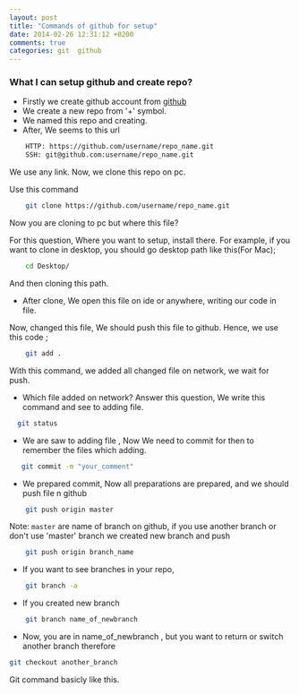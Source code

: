 ```yaml
---
layout: post
title: "Commands of github for setup"
date: 2014-02-26 12:31:12 +0200
comments: true
categories: git  github
---
```




### What I can setup github and create repo?

- Firstly we create github account from [github](https://github.com/)
- We create a new repo from '+' symbol.
- We named this repo and creating.
- After, We seems to this url

```bash
    HTTP: https://github.com/username/repo_name.git
    SSH: git@github.com:username/repo_name.git
```

We use any link. Now, we clone this repo on pc.

Use this command
    
```bash
    git clone https://github.com/username/repo_name.git
```

Now you are cloning to pc but where this file?

For this question, Where you want to setup, install there. For example, if you want to clone in desktop, you should go desktop path
like this(For Mac);

```bash
    cd Desktop/
```

And then cloning this path.

- After clone, We open this file on ide or anywhere, writing our code in file.

Now, changed this file, We should push this file to github.
Hence, we use this code ;

```bash
    git add .
```

With this command, we added all changed file on network, we wait for push.

- Which file added on network? Answer this question, We write this command and see to adding file.

```bash
  git status
```

- We are saw to adding file , Now We need to commit for then to remember the files which adding.

```bash
   git commit -m "your_comment"
```
    

- We prepared commit, Now all preparations are prepared, and we should push file n github

```bash
    git push origin master
```
    
Note: `master` are name of branch on github, if you use another branch or  don't use 'master' branch we created new branch and push

```bash
    git push origin branch_name
```
    

- If you want to see branches in your repo,

```bash
    git branch -a
```
    

- If you created new branch

```bash
    git branch name_of_newbranch
```
    
- Now, you are in name_of_newbranch , but you want to return or switch another branch therefore
 
```bash
git checkout another_branch
```
 
 
 Git command basicly like this.